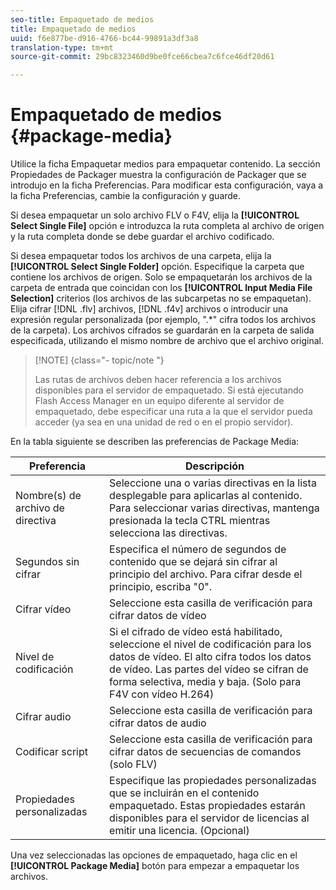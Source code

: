 ```yaml
---
seo-title: Empaquetado de medios
title: Empaquetado de medios
uuid: f6e877be-d916-4766-bc44-99891a3df3a8
translation-type: tm+mt
source-git-commit: 29bc8323460d9be0fce66cbea7c6fce46df20d61

---
```



# Empaquetado de medios {#package-media}

Utilice la ficha Empaquetar medios para empaquetar contenido. La sección Propiedades de Packager muestra la configuración de Packager que se introdujo en la ficha Preferencias. Para modificar esta configuración, vaya a la ficha Preferencias, cambie la configuración y guarde.

Si desea empaquetar un solo archivo FLV o F4V, elija la **[!UICONTROL Select Single File]** opción e introduzca la ruta completa al archivo de origen y la ruta completa donde se debe guardar el archivo codificado.

Si desea empaquetar todos los archivos de una carpeta, elija la **[!UICONTROL Select Single Folder]** opción. Especifique la carpeta que contiene los archivos de origen. Solo se empaquetarán los archivos de la carpeta de entrada que coincidan con los **[!UICONTROL Input Media File Selection]** criterios (los archivos de las subcarpetas no se empaquetan). Elija cifrar [!DNL .flv] archivos, [!DNL .f4v] archivos o introducir una expresión regular personalizada (por ejemplo, &quot;.*&quot; cifra todos los archivos de la carpeta). Los archivos cifrados se guardarán en la carpeta de salida especificada, utilizando el mismo nombre de archivo que el archivo original.

>[!NOTE] {class=&quot;- topic/note &quot;}
>
>Las rutas de archivos deben hacer referencia a los archivos disponibles para el servidor de empaquetado. Si está ejecutando Flash Access Manager en un equipo diferente al servidor de empaquetado, debe especificar una ruta a la que el servidor pueda acceder (ya sea en una unidad de red o en el propio servidor).

En la tabla siguiente se describen las preferencias de Package Media:

| Preferencia | Descripción |
|---|---|
| Nombre(s) de archivo de directiva | Seleccione una o varias directivas en la lista desplegable para aplicarlas al contenido. Para seleccionar varias directivas, mantenga presionada la tecla CTRL mientras selecciona las directivas. |
| Segundos sin cifrar | Especifica el número de segundos de contenido que se dejará sin cifrar al principio del archivo. Para cifrar desde el principio, escriba &quot;0&quot;. |
| Cifrar vídeo | Seleccione esta casilla de verificación para cifrar datos de vídeo |
| Nivel de codificación | Si el cifrado de vídeo está habilitado, seleccione el nivel de codificación para los datos de vídeo. El alto cifra todos los datos de vídeo. Las partes del vídeo se cifran de forma selectiva, media y baja. (Solo para F4V con vídeo H.264) |
| Cifrar audio | Seleccione esta casilla de verificación para cifrar datos de audio |
| Codificar script | Seleccione esta casilla de verificación para cifrar datos de secuencias de comandos (solo FLV) |
| Propiedades personalizadas | Especifique las propiedades personalizadas que se incluirán en el contenido empaquetado. Estas propiedades estarán disponibles para el servidor de licencias al emitir una licencia. (Opcional) |

Una vez seleccionadas las opciones de empaquetado, haga clic en el **[!UICONTROL Package Media]** botón para empezar a empaquetar los archivos.
